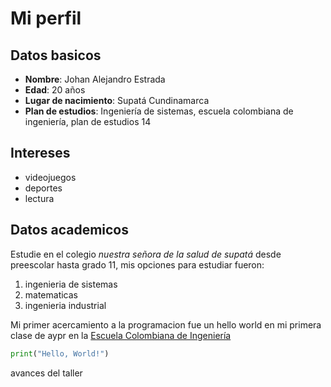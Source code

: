 # Mi perfil
## Datos basicos
* **Nombre**: Johan Alejandro Estrada
* **Edad**: 20 años
* **Lugar de nacimiento**: Supatá Cundinamarca
*  **Plan de estudios**: Ingeniería de sistemas, escuela colombiana de ingeniería, plan de estudios 14

## Intereses
* videojuegos
* deportes
* lectura

## Datos academicos
Estudie en el colegio *nuestra señora de la salud de supatá* desde preescolar hasta grado 11, mis opciones para estudiar fueron:
1. ingenieria de sistemas
2. matematicas
3. ingenieria industrial

Mi primer acercamiento a la programacion fue un hello world en mi primera clase de aypr en la [Escuela Colombiana de Ingeniería](https://escuelaing.edu.co/)
```python
print("Hello, World!")
```

avances del taller

